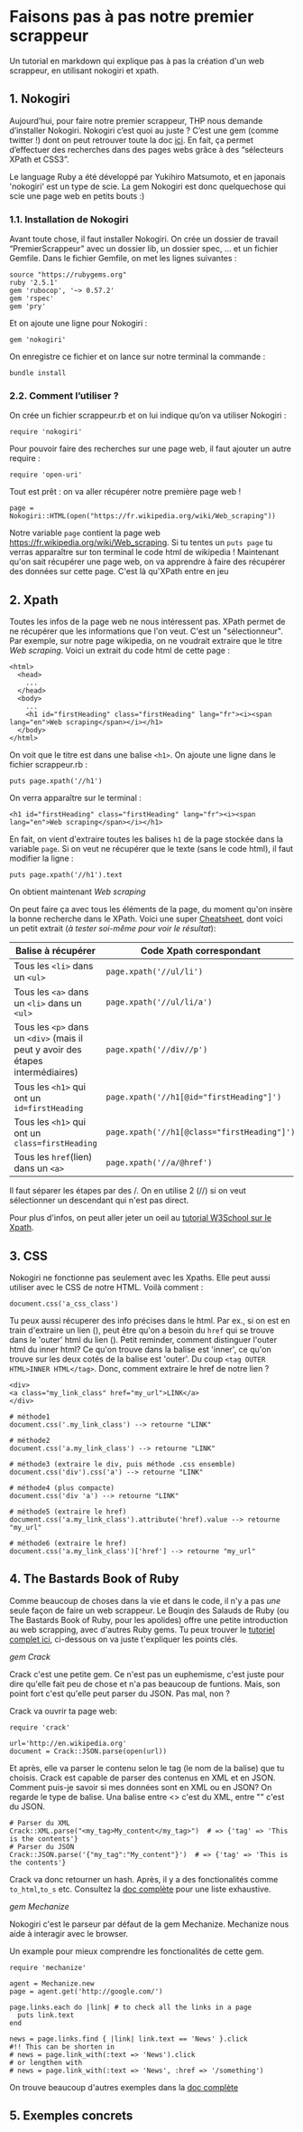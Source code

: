 # Faisons pas à pas notre premier scrappeur
Un tutorial en markdown qui explique pas à pas la création d'un web scrappeur, en utilisant nokogiri et xpath.

## 1. Nokogiri
Aujourd’hui, pour faire notre premier scrappeur, THP nous demande d’installer Nokogiri. Nokogiri c’est quoi au juste ? C’est une gem (comme twitter !) dont on peut retrouver toute la doc [ici](https://github.com/sparklemotion/nokogiri).
En fait, ça permet d’effectuer des recherches dans des pages webs grâce à des “sélecteurs XPath et CSS3”.

Le language Ruby a été développé par Yukihiro Matsumoto, et en japonais 'nokogiri' est un type de scie. La gem Nokogiri est donc quelquechose qui scie une page web en petits bouts :)


### 1.1. Installation de Nokogiri
Avant toute chose, il faut installer Nokogiri.
On crée un dossier de travail “PremierScrappeur” avec un dossier lib, un dossier spec, … et un fichier Gemfile.
Dans le fichier Gemfile, on met les lignes suivantes :
```
source "https://rubygems.org"
ruby '2.5.1'
gem 'rubocop', '~> 0.57.2'
gem 'rspec'
gem 'pry'
```
Et on ajoute une ligne pour Nokogiri :
```
gem 'nokogiri'
```
On enregistre ce fichier et on lance sur notre terminal la commande :
```
bundle install
```
### 2.2. Comment l’utiliser ?
On crée un fichier scrappeur.rb et on lui indique qu’on va utiliser Nokogiri :
```
require 'nokogiri'
```
Pour pouvoir faire des recherches sur une page web, il faut ajouter un autre require :
```
require 'open-uri'
```
Tout est prêt : on va aller récupérer notre première page web !
```
page = Nokogiri::HTML(open("https://fr.wikipedia.org/wiki/Web_scraping"))
```
Notre variable `page` contient la page web https://fr.wikipedia.org/wiki/Web_scraping.
Si tu tentes un `puts page` tu verras apparaître sur ton terminal le code html de wikipedia !
Maintenant qu'on sait récupérer une page web, on va apprendre à faire des récupérer des données sur cette page.
C'est là qu'XPath entre en jeu

## 2. Xpath
Toutes les infos de la page web ne nous intéressent pas.
XPath permet de ne récupérer que les informations que l'on veut. C'est un "sélectionneur".
Par exemple, sur notre page wikipedia, on ne voudrait extraire que le titre *Web scraping*.
Voici un extrait du code html de cette page :
```
<html>
  <head>
    ...
  </head>
  <body>
    ...
    <h1 id="firstHeading" class="firstHeading" lang="fr"><i><span lang="en">Web scraping</span></i></h1>
  </body>
</html>
```
On voit que le titre est dans une balise `<h1>`.
On ajoute une ligne dans le fichier scrappeur.rb :
```
puts page.xpath('//h1')
```
On verra apparaître sur le terminal :
```
<h1 id="firstHeading" class="firstHeading" lang="fr"><i><span lang="en">Web scraping</span></i></h1>
```
En fait, on vient d'extraire toutes les balises `h1` de la page stockée dans la variable `page`.
Si on veut ne récupérer que le texte (sans le code html), il faut modifier la ligne :
```
puts page.xpath('//h1').text
```
On obtient maintenant *Web scraping*

On peut faire ça avec tous les éléments de la page, du moment qu'on insère la bonne recherche dans le XPath.
Voici une super [Cheatsheet](https://devhints.io/xpath), dont voici un petit extrait (*à tester soi-même pour voir le résultat*):

| Balise à récupérer        | Code Xpath correspondant  |
| ------------------------- | ------------------------- |
| Tous les `<li>` dans un `<ul>` | `page.xpath('//ul/li')` |
| Tous les `<a>` dans un `<li>` dans un `<ul>` | `page.xpath('//ul/li/a')` |
| Tous les `<p>` dans un `<div>` (mais il peut y avoir des étapes intermédiaires) | `page.xpath('//div//p')` |
| Tous les `<h1>` qui ont un `id=firstHeading` | `page.xpath('//h1[@id="firstHeading"]')` |
| Tous les `<h1>` qui ont un `class=firstHeading` | `page.xpath('//h1[@class="firstHeading"]')` |
| Tous les `href`(lien) dans un `<a>` | `page.xpath('//a/@href')` |


Il faut séparer les étapes par des /. On en utilise 2 (//) si on veut sélectionner un descendant qui n'est pas direct.

Pour plus d'infos, on peut aller jeter un oeil au [tutorial W3School sur le Xpath](https://www.w3schools.com/xml/xpath_intro.asp).


## 3. CSS

Nokogiri ne fonctionne pas seulement avec les Xpaths. 
Elle peut aussi utiliser avec le CSS de notre HTML.
Voilà comment :

```
document.css('a_css_class')
```
Tu peux aussi récuperer des info précises dans le html.
Par ex., si on est en train d'extraire un lien (<a></a>), peut être qu'on a besoin du `href` qui se trouve dans le 'outer' html du lien (<a href="my_url"></a>).
Petit reminder, comment distinguer l'outer html du inner html? Ce qu'on trouve dans la balise est 'inner', ce qu'on trouve sur les deux cotés de la balise est 'outer'.
Du coup `<tag OUTER HTML>INNER HTML</tag>`.
Donc, comment extraire le href de notre lien ?

```
<div>
<a class="my_link_class" href="my_url">LINK</a>
</div>

# méthode1
document.css('.my_link_class') --> retourne "LINK"

# méthode2
document.css('a.my_link_class') --> retourne "LINK"

# méthode3 (extraire le div, puis méthode .css ensemble) 
document.css('div').css('a') --> retourne "LINK"

# méthode4 (plus compacte) 
document.css('div 'a') --> retourne "LINK"

# méthode5 (extraire le href)
document.css('a.my_link_class').attribute('href).value --> retourne "my_url"

# méthode6 (extraire le href)
document.css('a.my_link_class')['href'] --> retourne "my_url"
```

## 4. The Bastards Book of Ruby
Comme beaucoup de choses dans la vie et dans le code, il n'y a pas _une_ seule façon de faire un web scrappeur.
Le Bouqin des Salauds de Ruby (ou The Bastards Book of Ruby, pour les apolides) offre une petite introduction au web scrapping, avec d'autres Ruby gems.
Tu peux trouver le [tutoriel complet ici](http://ruby.bastardsbook.com/chapters/web-scraping/), ci-dessous on va juste t'expliquer les points clés.

*gem Crack*

Crack c'est une petite gem.
Ce n'est pas un euphemisme, c'est juste pour dire qu'elle fait peu de chose et n'a pas beaucoup de funtions.
Mais, son point fort c'est qu'elle peut parser du JSON. Pas mal, non ?

Crack va ouvrir ta page web:

```
require 'crack'

url='http://en.wikipedia.org'
document = Crack::JSON.parse(open(url))
```

Et après, elle va parser le contenu selon le tag (le nom de la balise) que tu choisis.
Crack est capable de parser des contenus en XML et en JSON. 
Comment puis-je savoir si mes données sont en XML ou en JSON?
On regarde le type de balise. Una balise entre <> c'est du XML, entre "" c'est du JSON.

```
# Parser du XML
Crack::XML.parse("<my_tag>My_content</my_tag>")  # => {'tag' => 'This is the contents'}
# Parser du JSON
Crack::JSON.parse('{"my_tag":"My_content"}')  # => {'tag' => 'This is the contents'}
```
Crack va donc retourner un hash.
Après, il y a des fonctionalités comme `to_html`,`to_s` etc.
Consultez la [doc complète](https://rubydoc.info/gems/crack) pour une liste exhaustive.

*gem Mechanize*

Nokogiri c'est le parseur par défaut de la gem Mechanize.
Mechanize nous aide à interagir avec le browser.

Un example pour mieux comprendre les fonctionalités de cette gem.

```
require 'mechanize'

agent = Mechanize.new
page = agent.get('http://google.com/') 

page.links.each do |link| # to check all the links in a page
  puts link.text
end

news = page.links.find { |link| link.text == 'News' }.click
#!! This can be shorten in 
# news = page.link_with(:text => 'News').click 
# or lengthen with
# news = page.link_with(:text => 'News', :href => '/something')
```

On trouve beaucoup d'autres exemples dans la [doc complète](http://docs.seattlerb.org/mechanize/GUIDE_rdoc.html)

## 5. Exemples concrets
